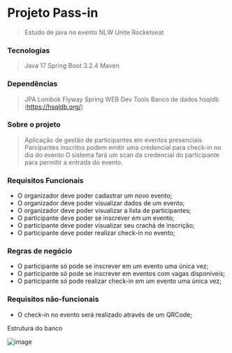 # Projeto Pass-in

> Estudo de java no evento NLW Unite Rocketseat

### Tecnologias

> Java 17
> Spring Boot 3.2.4
> Maven

### Dependências
> JPA
> Lombok
> Flyway
> Spring WEB
> Dev Tools
> Banco de dados hsqldb (https://hsqldb.org/)

### Sobre o projeto

> Aplicação de gestão de participantes em eventos presenciais
> Parcipantes inscritos podem emitir uma credencial para check-in no dia do evento
> O sistema fará um scan da credencial do participante para permitir a entrada do evento.

### Requisitos Funcionais

- O organizador deve poder cadastrar um novo evento;
- O organizador deve poder visualizar dados de um evento;
- O organizador deve poder visualizar a lista de participantes;
- O participante deve poder se inscrever em um evento;
- O participante deve poder visualizar seu crachá de inscrição;
- O participante deve poder realizar check-in no evento;

### Regras de negócio

- O participante só pode se inscrever em um evento uma única vez;
- O participante só pode se inscrever em eventos com vagas disponíveis;
- O participante só pode realizar check-in em um evento uma única vez;

### Requisitos não-funcionais

- O check-in no evento será realizado através de um QRCode;

Estrutura do banco 

![image](https://github.com/thiagogimenes/pass-in/assets/59589489/417c9be5-990b-4ac9-a8ec-fcf9417b38af)

